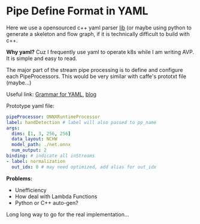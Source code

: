 # Pipe Define Format in YAML

Here we use a opensourced c++ yaml parser [lib](https://github.com/jbeder/yaml-cpp) (or maybe using python to generate a skeleton and flow graph, if it is technically difficult to build with c++.

**Why yaml?** Cuz I frequently use yaml to operate k8s while I am writing AVP. It is simple and easy to read.

The major part of the stream pipe processing is to define and configure each PipeProcessors. This would be very similar with caffe's prototxt file (maybe...)

Useful link: [Grammar for YAML](https://www.runoob.com/w3cnote/yaml-intro.html), [blog](https://www.cnblogs.com/sddai/p/9626392.html)

Prototype yaml file:

```yaml
pipeProcessor: ONNXRuntimeProcessor
label: handDetection # label will also passed to pp_name 
args:
  dims: [1, 3, 256, 256]
  data_layout: NCHW
  model_path: ./net.onnx
  num_output: 2
binding: # indicate all inStreams
- label: normalization
  out_idx: 0 # may need optimized, add alias for out_idx
```

**Problems:**

* Unefficiency
* How deal with Lambda Functions
* Python or C++ auto-gen?

Long long way to go for the real implementation...